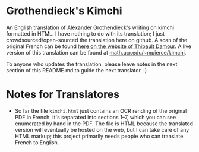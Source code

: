 # Grothendieck's Kimchi

An English translation of Alexander Grothendieck's writing on kimchi formatted in HTML. I have nothing to do with its translation; I just crowdsourced/open-sourced the translation here on github. A scan of the original French can be found [here on the website of Thibault Damour](http://www.ihes.fr/~damour/IMAGE/kimchi_grothendieck.pdf). A live version of this translation can be found at [math.ucr.edu/~mpierce/kimchi](http://math.ucr.edu/~mpierce/kimchi/).

To anyone who updates the translation, please leave notes in the next section of this README.md to guide the next translator. :) 

# Notes for Translatores

 - So far the file `kimchi.html` just contains an OCR rending of the original PDF in French. It's separated into sections 1–7, which you can see enumerated by hand in the PDF. The file is HTML because the translated version will eventually be hosted on the web, but I can take care of any HTML markup; this project primarily needs people who can translate French to English. 
